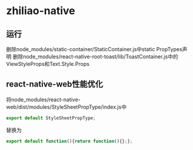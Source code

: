 # zhiliao-native

## 运行

删除node_modules/static-container/StaticContainer.js中static PropTypes声明
删除node_modules/react-native-root-toast/lib/ToastContainer.js中的ViewStyleProps和Text.Style.Props

## react-native-web性能优化

将node_modules/react-native-web/dist/modules/StyleSheetPropType/index.js中

```js
export default StyleSheetPropType;
```

替换为

```js
export default function(){return function(){};};
```

